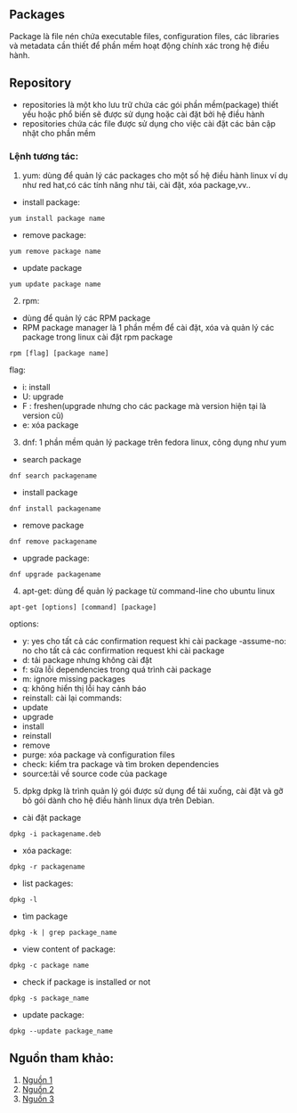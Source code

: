## Packages
Package là file nén chứa executable files, configuration files, các libraries và metadata cần thiết để phần mềm hoạt động chính xác trong hệ điều hành. 
## Repository
- repositories là một kho lưu trữ chứa các gói phần mềm(package) thiết yếu hoặc phổ biến sẽ được sử dụng hoặc cài đặt bởi hệ điều hành
- repositories  chứa các file được sử dụng cho việc cài đặt các bản cập nhật cho phần mềm
### Lệnh tương tác:
1. yum: dùng để quản lý các packages cho một số hệ điều hành linux ví dụ như red hat,có các tính năng như tải, cài đặt, xóa package,vv..
+ install package:
```
yum install package name 
```
+ remove package:
```
yum remove package name
```
+ update package
```
yum update package name
```
2. rpm:
- dùng để quản lý các RPM package
- RPM package manager là 1 phần mềm để cài đặt, xóa và quản lý các package trong linux
cài đặt rpm package
```
rpm [flag] [package name]
```
flag:
- i: install
- U: upgrade
- F : freshen(upgrade nhưng cho các package mà version hiện tại là version cũ)
- e: xóa package

3. dnf: 1 phần mềm quản lý package trên fedora linux, công dụng như yum
+ search package
```
dnf search packagename
```
+ install package
```
dnf install packagename
```
+ remove package
```
dnf remove packagename
```
+ upgrade package:
```
dnf upgrade packagename
```
4. apt-get: dùng để quản lý package từ command-line cho ubuntu linux
```
apt-get [options] [command] [package]
```
options:
- y: yes cho tất cả các confirmation request khi cài package
-assume-no: no cho tất cả các confirmation request khi cài package
- d: tải package nhưng không cài đặt
- f: sửa lỗi dependencies trong quá trình cài package
- m: ignore missing packages
- q: không hiển thị lỗi hay cảnh báo
- reinstall: cài lại
commands:
- update
- upgrade
- install
- reinstall
- remove
- purge: xóa package và configuration files
- check: kiểm tra package và tìm broken dependencies
- source:tải về source code của package
 5. dpkg 
 dpkg là trình quản lý gói được sử dụng để tải xuống, cài đặt và gỡ bỏ gói dành cho hệ điều hành linux dựa trên Debian.
+ cài đặt package
```
dpkg -i packagename.deb
```
+ xóa package:
```
dpkg -r packagename
```
+ list packages:
```
dpkg -l 
```
+ tìm package 
```
dpkg -k | grep package_name
```
+ view content of package:
```
dpkg -c package name
```
+ check if package is installed or not
```
dpkg -s package_name
```
+ update package:
```
dpkg --update package_name
```
## Nguồn tham khảo:
1. [Nguồn 1](https://www.geeksforgeeks.org/)
2. [Nguồn 2](https://phoenixnap.com/)
3. [Nguồn 3](https://access.redhat.com/)
